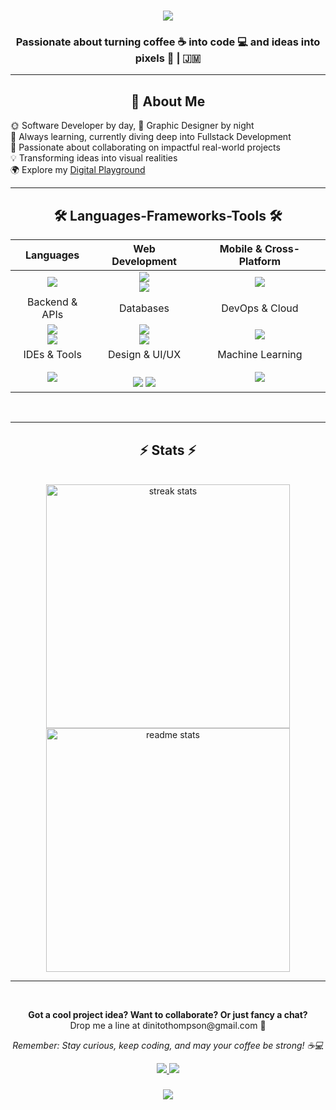 <h1 align="center">
  <img
    src="https://readme-typing-svg.herokuapp.com/?font=Righteous&size=35&center=true&vCenter=true&width=500&height=70&duration=4000&lines=Hi+There!+👋;+I'm+Dinito+Thompson!;"
  />
</h1>

<h3 align="center">
  Passionate about turning coffee ☕ into code 💻 and ideas into pixels 🎨 | 🇯🇲
</h3>
<hr />
<h2 align="center">🚀 About Me</h2>

<div>
  <ul style="list-style-type: none; padding: 0;">
    <li>🌞 Software Developer by day, 🌟 Graphic Designer by night</li>
    <li>🌱 Always learning, currently diving deep into Fullstack Development</li>
    <li>🤝 Passionate about collaborating on impactful real-world projects</li>
    <li>💡 Transforming ideas into visual realities</li>
    <li>🌍 Explore my <a href="https://dinitothompson.vercel.app/">Digital Playground</a></li>
  </ul>
</div>


<hr />
<h2 align="center">🛠️ Languages-Frameworks-Tools 🛠️</h2>

<div align="center">

| Languages | Web Development | Mobile & Cross-Platform |
|:---:|:---:|:---:|
| <div align="center"><img src="https://skillicons.dev/icons?i=java,php,py,ts" /></div> | <div align="center"><img src="https://skillicons.dev/icons?i=react,nextjs,nodejs,tailwind" /><br/><img src="https://img.shields.io/badge/Shadcn/ui-000000?style=for-the-badge&logo=shadcnui&logoColor=white" /></div> | <div align="center"><img src="https://skillicons.dev/icons?i=flutter,dart,androidstudio" /></div> |
| Backend & APIs | Databases | DevOps & Cloud |
| <div align="center"><img src="https://skillicons.dev/icons?i=spring,nodejs,php" /><br/><img src="https://img.shields.io/badge/Yii2-03979E?style=for-the-badge&logo=yii&logoColor=white" /></div> | <div align="center"><img src="https://skillicons.dev/icons?i=postgresql,mysql" /><br/><img src="https://img.shields.io/badge/XAMPP-FB7A24?style=for-the-badge&logo=xampp&logoColor=white" /></div> | <div align="center"><img src="https://skillicons.dev/icons?i=aws,firebase,docker,github" /></div> |
| IDEs & Tools | Design & UI/UX | Machine Learning |
| <div align="center"><img src="https://skillicons.dev/icons?i=vscode,idea,postman,npm" /></div> | <div align="center"><br/><img src="https://img.shields.io/badge/Adobe-FF0000?style=for-the-badge&logo=adobe&logoColor=white" /> <img src="https://img.shields.io/badge/Affinity-222324?style=for-the-badge&logo=affinity&logoColor=white" /></div> | <div align="center"><img src="https://skillicons.dev/icons?i=tensorflow,py" /></div> |
</div>
<br />
<hr />
<h2 align="center">⚡ Stats ⚡</h2>
<br />
<div align="center">
  <img
    width="390"
    src="https://github-readme-streak-stats.herokuapp.com/?user=DinitoThompson&theme=radical&hide_border=true"
    alt="streak stats"
  />
  <img
    width="390"
    src="https://github-readme-stats-salesp07.vercel.app/api?username=DinitoThompson&count_private=true&show_icons=true&theme=radical&rank_icon=github&border_radius=10"
    alt="readme stats"
  />
  <br />
</div>
<hr />
<br />
<div align="center">
  <p>
    <strong
      >Got a cool project idea? Want to collaborate? Or just fancy a
      chat?</strong
    ><br />
    Drop me a line at dinitothompson@gmail.com 📧
  </p>
  <p>
    <em
      >Remember: Stay curious, keep coding, and may your coffee be strong!
      ☕💻</em
    >
  </p>
</div>

<div align="center">
  <a href="mailto:dinitothompson@gmail.com">
    <img
      src="https://img.shields.io/badge/Gmail-333333?style=for-the-badge&logo=gmail&logoColor=red"
    />
  </a>
  <a href="https://www.linkedin.com/in/dinito-thompson/" target="_blank">
    <img
      src="https://img.shields.io/badge/LinkedIn-0077B5?style=for-the-badge&logo=linkedin&logoColor=white"
      target="_blank"
    />
  </a>
</div>

<h3 align="center">
  <img
    src="https://readme-typing-svg.herokuapp.com/?font=Righteous&size=25&center=true&vCenter=true&width=500&height=70&duration=4000&lines=Thanks+for+visiting!+✌️;"
  />
</h3>
